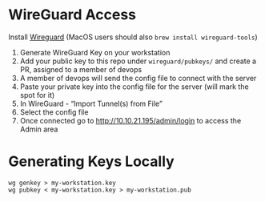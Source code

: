 # WireGuard Access

Install [Wireguard](https://www.wireguard.com/install/) (MacOS users should also `brew install wireguard-tools`)

1. Generate WireGuard Key on your workstation
2. Add your public key to this repo under `wireguard/pubkeys/` and create a PR, assigned to a member of devops
3. A member of devops will send the config file to connect with the server
4. Paste your private key into the config file for the server (will mark the spot for it)
5. In WireGuard - “Import Tunnel(s) from File”
6. Select the config file
7. Once connected go to http://10.10.21.195/admin/login to access the Admin area

# Generating Keys Locally

```
wg genkey > my-workstation.key
wg pubkey < my-workstation.key > my-workstation.pub
```
